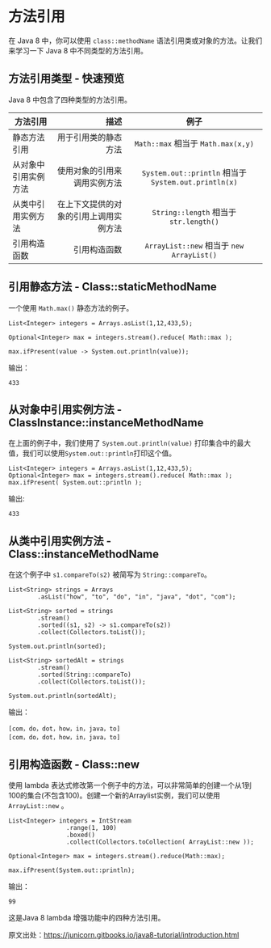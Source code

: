 # 方法引用
在 Java 8 中，你可以使用 ```class::methodName``` 语法引用类或对象的方法。让我们来学习一下 Java 8 中不同类型的方法引用。

## 方法引用类型 - 快速预览
Java 8 中包含了四种类型的方法引用。

| 方法引用       | 描述    |  例子  |
| --------   | -----:   | :----: |
| 静态方法引用        | 用于引用类的静态方法     |   ```Math::max``` 相当于 ```Math.max(x,y)```    |
| 从对象中引用实例方法       | 使用对象的引用来调用实例方法    |   ```System.out::println``` 相当于 ```System.out.println(x)```    |
| 从类中引用实例方法       | 在上下文提供的对象的引用上调用实例方法     |   ```String::length``` 相当于 ```str.length()```    |
|	引用构造函数	|	引用构造函数		|	```ArrayList::new``` 相当于 ```new ArrayList()```|

## 引用静态方法 - Class::staticMethodName
一个使用 ```Math.max()``` 静态方法的例子。

```
List<Integer> integers = Arrays.asList(1,12,433,5);
         
Optional<Integer> max = integers.stream().reduce( Math::max ); 
 
max.ifPresent(value -> System.out.println(value)); 
```
输出：

```
433
```

## 从对象中引用实例方法 - ClassInstance::instanceMethodName
在上面的例子中，我们使用了 ```System.out.println(value)``` 打印集合中的最大值，我们可以使用```System.out::println```打印这个值。

```
List<Integer> integers = Arrays.asList(1,12,433,5);        
Optional<Integer> max = integers.stream().reduce( Math::max ); 
max.ifPresent( System.out::println );
```
输出:

```
433
```

## 从类中引用实例方法 - Class::instanceMethodName
在这个例子中 ```s1.compareTo(s2)``` 被简写为 ```String::compareTo```。

```
List<String> strings = Arrays
        .asList("how", "to", "do", "in", "java", "dot", "com");
 
List<String> sorted = strings
        .stream()
        .sorted((s1, s2) -> s1.compareTo(s2))
        .collect(Collectors.toList());
 
System.out.println(sorted);
 
List<String> sortedAlt = strings
        .stream()
        .sorted(String::compareTo)
        .collect(Collectors.toList());
 
System.out.println(sortedAlt);
```

输出：

```
[com，do，dot，how，in，java，to] 
[com，do，dot，how，in，java，to]
```

## 引用构造函数 - Class::new
使用 lambda 表达式修改第一个例子中的方法，可以非常简单的创建一个从1到100的集合(不包含100)。创建一个新的Arraylist实例，我们可以使用 ```ArrayList::new``` 。

```
List<Integer> integers = IntStream
                .range(1, 100)
                .boxed()
                .collect(Collectors.toCollection( ArrayList::new ));
 
Optional<Integer> max = integers.stream().reduce(Math::max); 
 
max.ifPresent(System.out::println); 
```

输出：

```
99
```

这是Java 8 lambda 增强功能中的四种方法引用。

原文出处：https://junicorn.gitbooks.io/java8-tutorial/introduction.html


